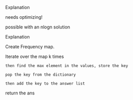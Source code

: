 Explanation

needs optimizing!

possible with an nlogn solution

Explanation

Create Frequency map.

Iterate over the map k times

    then find the max element in the values, store the key

    pop the key from the dictionary

    then add the key to the answer list

return the ans
